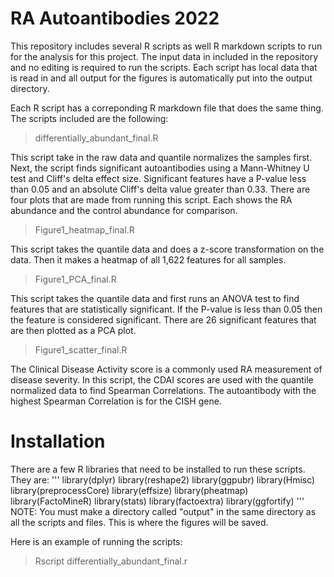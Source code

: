 RA Autoantibodies 2022
===================================================

This repository includes several R scripts as well R markdown scripts to run
for the analysis for this project. The input data in included in the repository
and no editing is required to run the scripts. Each script has local data
that is read in and all output for the figures is automatically put into the
output directory.

Each R script has a correponding R markdown file that does the same thing.
The scripts included are the following:

>differentially_abundant_final.R

This script take in the raw data and quantile normalizes the samples first.
Next, the script finds significant autoantibodies using a Mann-Whitney U test
and Cliff's delta effect size. Significant features have a P-value less than
0.05 and an absolute Cliff's delta value greater than 0.33. There are four plots
that are made from running this script. Each shows the RA abundance and the control
abundance for comparison.

>Figure1_heatmap_final.R

This script takes the quantile data and does a z-score transformation on the data.
Then it makes a heatmap of all 1,622 features for all samples.

>Figure1_PCA_final.R

This script takes the quantile data and first runs an ANOVA test to find features that
are statistically significant. If the P-value is less than 0.05 then the feature is
considered significant. There are 26 significant features that are then plotted as a
PCA plot.

>Figure1_scatter_final.R

The Clinical Disease Activity score is a commonly used RA measurement of disease
severity. In this script, the CDAI scores are used with the quantile normalized data
to find Spearman Correlations. The autoantibody with the highest Spearman Correlation is
for the CISH gene.

# Installation

There are a few R libraries that need to be installed to run these scripts.
They are:
'''
library(dplyr)
library(reshape2)
library(ggpubr)
library(Hmisc)
library(preprocessCore)
library(effsize)
library(pheatmap)
library(FactoMineR)
library(stats)
library(factoextra)
library(ggfortify)
'''
NOTE: You must make a directory called "output" in the same directory as all the scripts and files.
This is where the figures will be saved.

Here is an example of running the scripts:

> Rscript differentially_abundant_final.r

